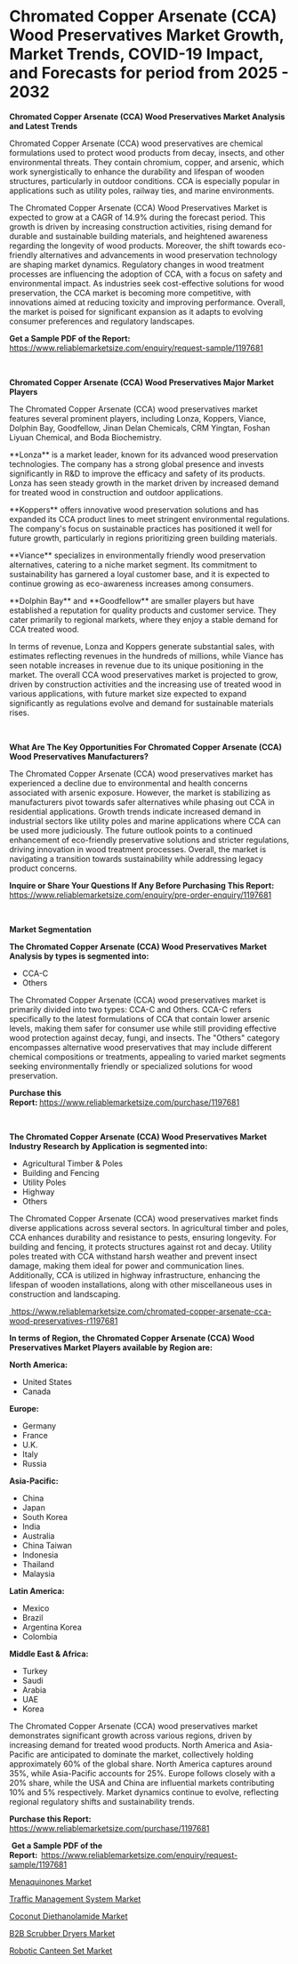 <p><h1>Chromated Copper Arsenate (CCA) Wood Preservatives Market Growth, Market Trends, COVID-19 Impact, and Forecasts for period from 2025 - 2032</h1></p><p><strong>Chromated Copper Arsenate (CCA) Wood Preservatives Market Analysis and Latest Trends</strong></p>
<p><p>Chromated Copper Arsenate (CCA) wood preservatives are chemical formulations used to protect wood products from decay, insects, and other environmental threats. They contain chromium, copper, and arsenic, which work synergistically to enhance the durability and lifespan of wooden structures, particularly in outdoor conditions. CCA is especially popular in applications such as utility poles, railway ties, and marine environments.</p><p>The Chromated Copper Arsenate (CCA) Wood Preservatives Market is expected to grow at a CAGR of 14.9% during the forecast period. This growth is driven by increasing construction activities, rising demand for durable and sustainable building materials, and heightened awareness regarding the longevity of wood products. Moreover, the shift towards eco-friendly alternatives and advancements in wood preservation technology are shaping market dynamics. Regulatory changes in wood treatment processes are influencing the adoption of CCA, with a focus on safety and environmental impact. As industries seek cost-effective solutions for wood preservation, the CCA market is becoming more competitive, with innovations aimed at reducing toxicity and improving performance. Overall, the market is poised for significant expansion as it adapts to evolving consumer preferences and regulatory landscapes.</p></p>
<p><strong>Get a Sample PDF of the Report:&nbsp;</strong> <a href="https://www.reliablemarketsize.com/enquiry/request-sample/1197681?utm_campaign=2218&utm_medium=2&utm_source=Github&utm_content=ia&utm_term=03022025&utm_id=chromated-copper-arsenate-cca-wood-preservatives">https://www.reliablemarketsize.com/enquiry/request-sample/1197681</a></p>
<p>&nbsp;</p>
<p><strong>Chromated Copper Arsenate (CCA) Wood Preservatives Major Market Players</strong></p>
<p><p>The Chromated Copper Arsenate (CCA) wood preservatives market features several prominent players, including Lonza, Koppers, Viance, Dolphin Bay, Goodfellow, Jinan Delan Chemicals, CRM Yingtan, Foshan Liyuan Chemical, and Boda Biochemistry. </p><p>**Lonza** is a market leader, known for its advanced wood preservation technologies. The company has a strong global presence and invests significantly in R&D to improve the efficacy and safety of its products. Lonza has seen steady growth in the market driven by increased demand for treated wood in construction and outdoor applications.</p><p>**Koppers** offers innovative wood preservation solutions and has expanded its CCA product lines to meet stringent environmental regulations. The company's focus on sustainable practices has positioned it well for future growth, particularly in regions prioritizing green building materials.</p><p>**Viance** specializes in environmentally friendly wood preservation alternatives, catering to a niche market segment. Its commitment to sustainability has garnered a loyal customer base, and it is expected to continue growing as eco-awareness increases among consumers.</p><p>**Dolphin Bay** and **Goodfellow** are smaller players but have established a reputation for quality products and customer service. They cater primarily to regional markets, where they enjoy a stable demand for CCA treated wood.</p><p>In terms of revenue, Lonza and Koppers generate substantial sales, with estimates reflecting revenues in the hundreds of millions, while Viance has seen notable increases in revenue due to its unique positioning in the market. The overall CCA wood preservatives market is projected to grow, driven by construction activities and the increasing use of treated wood in various applications, with future market size expected to expand significantly as regulations evolve and demand for sustainable materials rises.</p></p>
<p>&nbsp;</p>
<p><strong>What Are The Key Opportunities For Chromated Copper Arsenate (CCA) Wood Preservatives Manufacturers?</strong></p>
<p><p>The Chromated Copper Arsenate (CCA) wood preservatives market has experienced a decline due to environmental and health concerns associated with arsenic exposure. However, the market is stabilizing as manufacturers pivot towards safer alternatives while phasing out CCA in residential applications. Growth trends indicate increased demand in industrial sectors like utility poles and marine applications where CCA can be used more judiciously. The future outlook points to a continued enhancement of eco-friendly preservative solutions and stricter regulations, driving innovation in wood treatment processes. Overall, the market is navigating a transition towards sustainability while addressing legacy product concerns.</p></p>
<p><strong>Inquire or Share Your Questions If Any Before Purchasing This Report:</strong> <a href="https://www.reliablemarketsize.com/enquiry/pre-order-enquiry/1197681?utm_campaign=2218&utm_medium=2&utm_source=Github&utm_content=ia&utm_term=03022025&utm_id=chromated-copper-arsenate-cca-wood-preservatives">https://www.reliablemarketsize.com/enquiry/pre-order-enquiry/1197681</a></p>
<p>&nbsp;</p>
<p><strong>Market Segmentation</strong></p>
<p><strong>The Chromated Copper Arsenate (CCA) Wood Preservatives Market Analysis by types is segmented into:</strong></p>
<p><ul><li>CCA-C</li><li>Others</li></ul></p>
<p><p>The Chromated Copper Arsenate (CCA) wood preservatives market is primarily divided into two types: CCA-C and Others. CCA-C refers specifically to the latest formulations of CCA that contain lower arsenic levels, making them safer for consumer use while still providing effective wood protection against decay, fungi, and insects. The "Others" category encompasses alternative wood preservatives that may include different chemical compositions or treatments, appealing to varied market segments seeking environmentally friendly or specialized solutions for wood preservation.</p></p>
<p><strong>Purchase this Report:&nbsp;</strong><a href="https://www.reliablemarketsize.com/purchase/1197681?utm_campaign=2218&utm_medium=2&utm_source=Github&utm_content=ia&utm_term=03022025&utm_id=chromated-copper-arsenate-cca-wood-preservatives">https://www.reliablemarketsize.com/purchase/1197681</a></p>
<p>&nbsp;</p>
<p><strong>The Chromated Copper Arsenate (CCA) Wood Preservatives Market Industry Research by Application is segmented into:</strong></p>
<p><ul><li>Agricultural Timber & Poles</li><li>Building and Fencing</li><li>Utility Poles</li><li>Highway</li><li>Others</li></ul></p>
<p><p>The Chromated Copper Arsenate (CCA) wood preservatives market finds diverse applications across several sectors. In agricultural timber and poles, CCA enhances durability and resistance to pests, ensuring longevity. For building and fencing, it protects structures against rot and decay. Utility poles treated with CCA withstand harsh weather and prevent insect damage, making them ideal for power and communication lines. Additionally, CCA is utilized in highway infrastructure, enhancing the lifespan of wooden installations, along with other miscellaneous uses in construction and landscaping.</p></p>
<p><a href="https://www.reliablemarketsize.com/chromated-copper-arsenate-cca-wood-preservatives-r1197681?utm_campaign=2218&utm_medium=2&utm_source=Github&utm_content=ia&utm_term=03022025&utm_id=chromated-copper-arsenate-cca-wood-preservatives">&nbsp;https://www.reliablemarketsize.com/chromated-copper-arsenate-cca-wood-preservatives-r1197681</a></p>
<p><strong>In terms of Region, the Chromated Copper Arsenate (CCA) Wood Preservatives Market Players available by Region are:</strong></p>
<p>
    <p> <strong> North America: </strong>
        <ul>
            <li>United States</li>
            <li>Canada</li>
        </ul>
        </p> 
    <p> <strong> Europe: </strong>
        <ul>
            <li>Germany</li>
            <li>France</li>
            <li>U.K.</li>
            <li>Italy</li>
            <li>Russia</li>
        </ul>
        </p> 
    <p> <strong> Asia-Pacific: </strong>
        <ul>
            <li>China</li>
            <li>Japan</li>
            <li>South Korea</li>
            <li>India</li>
            <li>Australia</li>
            <li>China Taiwan</li>
            <li>Indonesia</li>
            <li>Thailand</li>
            <li>Malaysia</li>
        </ul>
        </p> 
    <p> <strong> Latin America: </strong>
        <ul>
            <li>Mexico</li>
            <li>Brazil</li>
            <li>Argentina Korea</li>
            <li>Colombia</li>
        </ul>
        </p> 
    <p> <strong> Middle East & Africa: </strong>
        <ul>
            <li>Turkey</li>
            <li>Saudi</li>
            <li>Arabia</li>
            <li>UAE</li>
            <li>Korea</li>
        </ul>
    </p>
    </p>
<p><p>The Chromated Copper Arsenate (CCA) wood preservatives market demonstrates significant growth across various regions, driven by increasing demand for treated wood products. North America and Asia-Pacific are anticipated to dominate the market, collectively holding approximately 60% of the global share. North America captures around 35%, while Asia-Pacific accounts for 25%. Europe follows closely with a 20% share, while the USA and China are influential markets contributing 10% and 5% respectively. Market dynamics continue to evolve, reflecting regional regulatory shifts and sustainability trends.</p></p>
<p><strong>Purchase this Report: </strong><a href="https://www.reliablemarketsize.com/purchase/1197681?utm_campaign=2218&utm_medium=2&utm_source=Github&utm_content=ia&utm_term=03022025&utm_id=chromated-copper-arsenate-cca-wood-preservatives">https://www.reliablemarketsize.com/purchase/1197681</a></p>
<p>&nbsp;<strong>Get a Sample PDF of the Report:&nbsp;&nbsp;</strong><a href="https://www.reliablemarketsize.com/enquiry/request-sample/1197681?utm_campaign=2218&utm_medium=2&utm_source=Github&utm_content=ia&utm_term=03022025&utm_id=chromated-copper-arsenate-cca-wood-preservatives">https://www.reliablemarketsize.com/enquiry/request-sample/1197681</a></p>
<p><strong></strong></p>
<p><p><a href="https://www.linkedin.com/pulse/menaquinones-market-size-expected-grow-48-cagr-2025-2032-addressing-vefef?utm_campaign=2218&utm_medium=2&utm_source=Github&utm_content=ia&utm_term=03022025&utm_id=chromated-copper-arsenate-cca-wood-preservatives">Menaquinones Market</a></p><p><a href="https://www.linkedin.com/pulse/upcoming-boom-traffic-management-system-market-projections-end-use-4wvpf?utm_campaign=2218&utm_medium=2&utm_source=Github&utm_content=ia&utm_term=03022025&utm_id=chromated-copper-arsenate-cca-wood-preservatives">Traffic Management System Market</a></p><p><a href="https://www.linkedin.com/pulse/exploring-135-growth-coconut-diethanolamide-market-2032-key-gq5df?utm_campaign=2218&utm_medium=2&utm_source=Github&utm_content=ia&utm_term=03022025&utm_id=chromated-copper-arsenate-cca-wood-preservatives">Coconut Diethanolamide Market</a></p><p><a href="https://www.linkedin.com/pulse/market-insights-b2b-scrubber-dryers-13-cagr-from-2025-2032-5z8qf?utm_campaign=2218&utm_medium=2&utm_source=Github&utm_content=ia&utm_term=03022025&utm_id=chromated-copper-arsenate-cca-wood-preservatives">B2B Scrubber Dryers Market</a></p><p><a href="https://www.linkedin.com/pulse/analyzing-robotic-canteen-set-market-expected-cagr-58-key-drivers-fndff?utm_campaign=2218&utm_medium=2&utm_source=Github&utm_content=ia&utm_term=03022025&utm_id=chromated-copper-arsenate-cca-wood-preservatives">Robotic Canteen Set Market</a></p></p>